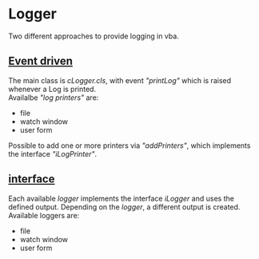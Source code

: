 # Logger
Two different approaches to provide logging in vba.  

## [Event driven](./event/)
The main class is _cLogger.cls_, with event _"printLog"_ which is raised whenever a Log is printed.  
Availalbe _"log printers"_ are:
- file
- watch window
- user form  

Possible to add one or more printers via _"addPrinters"_, which implements the interface _"iLogPrinter"_.

## [interface](./interface/)
Each available _logger_ implements the interface _iLogger_ and uses the defined output. Depending on the _logger_, a different output is created.  
Available loggers are:  
- file
- watch window
- user form

